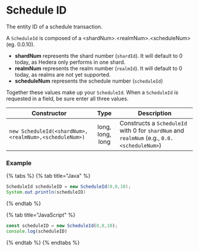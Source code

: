 # Schedule ID

The entity ID of a schedule transaction.

A `ScheduleId` is composed of a \<shardNum>.\<realmNum>.\<scheduleNum> (eg. 0.0.10).

- **shardNum** represents the shard number (`shardId`). It will default to 0 today, as Hedera only performs in one shard.
- **realmNum** represents the realm number (`realmId`). It will default to 0 today, as realms are not yet supported.
- **scheduleNum** represents the schedule number (`scheduleId`)

Together these values make up your `ScheduleId`. When a `ScheduleId` is requested in a field, be sure enter all three values.

| **Constructor**                                       |     **Type**     | **Description**                                                                                                                               |
| ----------------------------------------------------- | :--------------: | --------------------------------------------------------------------------------------------------------------------------------------------- |
| `new ScheduleId(<shardNum>,<realmNum>,<scheduleNum>)` | long, long, long | Constructs a `ScheduleId` with 0 for `shardNum` and `realmNum` (e.g., `0.0.<scheduleNum>`) |

### Example

{% tabs %}
{% tab title="Java" %}

```java
ScheduleId scheduleID = new ScheduleId(0,0,10); 
System.out.println(scheduleID)
```

{% endtab %}

{% tab title="JavaScript" %}

```javascript
const scheduleID = new ScheduleId(0,0,10); 
console.log(scheduleID)
```

{% endtab %}
{% endtabs %}
